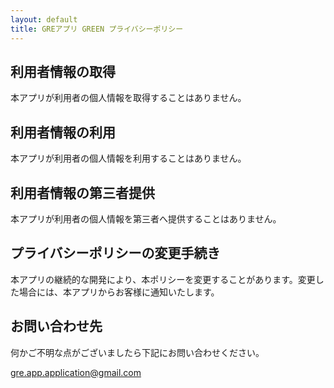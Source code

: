 ```yaml
---
layout: default
title: GREアプリ GREEN プライバシーポリシー
---
```



## 利用者情報の取得

本アプリが利用者の個人情報を取得することはありません。


## 利用者情報の利用

本アプリが利用者の個人情報を利用することはありません。


## 利用者情報の第三者提供

本アプリが利用者の個人情報を第三者へ提供することはありません。


## プライバシーポリシーの変更手続き

本アプリの継続的な開発により、本ポリシーを変更することがあります。変更した場合には、本アプリからお客様に通知いたします。


## お問い合わせ先
何かご不明な点がございましたら下記にお問い合わせください。

[gre.app.application@gmail.com](mailto:gre.app.application@gmail.com)
